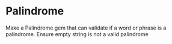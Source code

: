 # Palindrome

Make a Palindrome gem that can validate if a word or phrase is a palindrome. Ensure empty string is not a valid palindrome
